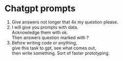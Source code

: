# Chatgpt prompts

1. Give answers not longer that 4x my question please.
2. I will give you prompts with data.  
   Acknowledge them with ok.  
   Then answers question marked with ?
3. Before writing code or anything,  
   give this task to gpt, see what comes out,  
   then write something. Sort of faster prototyping.
